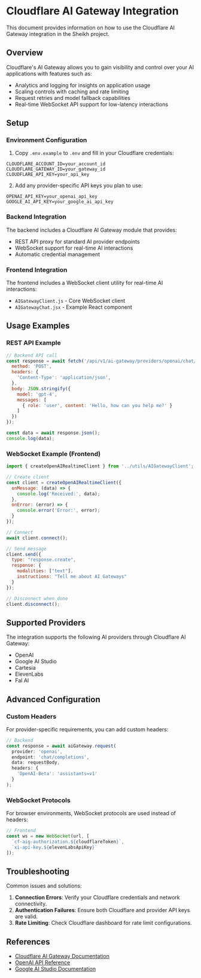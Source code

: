# Cloudflare AI Gateway Integration

This document provides information on how to use the Cloudflare AI Gateway integration in the Sheikh project.

## Overview

Cloudflare's AI Gateway allows you to gain visibility and control over your AI applications with features such as:

- Analytics and logging for insights on application usage
- Scaling controls with caching and rate limiting
- Request retries and model fallback capabilities
- Real-time WebSocket API support for low-latency interactions

## Setup

### Environment Configuration

1. Copy `.env.example` to `.env` and fill in your Cloudflare credentials:

```
CLOUDFLARE_ACCOUNT_ID=your_account_id
CLOUDFLARE_GATEWAY_ID=your_gateway_id
CLOUDFLARE_API_KEY=your_api_key
```

2. Add any provider-specific API keys you plan to use:

```
OPENAI_API_KEY=your_openai_api_key
GOOGLE_AI_API_KEY=your_google_ai_api_key
```

### Backend Integration

The backend includes a Cloudflare AI Gateway module that provides:

- REST API proxy for standard AI provider endpoints
- WebSocket support for real-time AI interactions
- Automatic credential management

### Frontend Integration

The frontend includes a WebSocket client utility for real-time AI interactions:

- `AIGatewayClient.js` - Core WebSocket client
- `AIGatewayChat.jsx` - Example React component

## Usage Examples

### REST API Example

```javascript
// Backend API call
const response = await fetch('/api/v1/ai-gateway/providers/openai/chat/completions', {
  method: 'POST',
  headers: {
    'Content-Type': 'application/json',
  },
  body: JSON.stringify({
    model: 'gpt-4',
    messages: [
      { role: 'user', content: 'Hello, how can you help me?' }
    ]
  })
});

const data = await response.json();
console.log(data);
```

### WebSocket Example (Frontend)

```javascript
import { createOpenAIRealtimeClient } from '../utils/AIGatewayClient';

// Create client
const client = createOpenAIRealtimeClient({
  onMessage: (data) => {
    console.log('Received:', data);
  },
  onError: (error) => {
    console.error('Error:', error);
  }
});

// Connect
await client.connect();

// Send message
client.send({
  type: "response.create",
  response: { 
    modalities: ["text"], 
    instructions: "Tell me about AI Gateways" 
  }
});

// Disconnect when done
client.disconnect();
```

## Supported Providers

The integration supports the following AI providers through Cloudflare AI Gateway:

- OpenAI
- Google AI Studio
- Cartesia
- ElevenLabs
- Fal AI

## Advanced Configuration

### Custom Headers

For provider-specific requirements, you can add custom headers:

```javascript
// Backend
const response = await aiGateway.request(
  provider: 'openai',
  endpoint: 'chat/completions',
  data: requestBody,
  headers: {
    'OpenAI-Beta': 'assistants=v1'
  }
);
```

### WebSocket Protocols

For browser environments, WebSocket protocols are used instead of headers:

```javascript
// Frontend
const ws = new WebSocket(url, [
  `cf-aig-authorization.${cloudflareToken}`,
  `xi-api-key.${elevenLabsApiKey}`
]);
```

## Troubleshooting

Common issues and solutions:

1. **Connection Errors**: Verify your Cloudflare credentials and network connectivity.
2. **Authentication Failures**: Ensure both Cloudflare and provider API keys are valid.
3. **Rate Limiting**: Check Cloudflare dashboard for rate limit configurations.

## References

- [Cloudflare AI Gateway Documentation](https://developers.cloudflare.com/ai-gateway/)
- [OpenAI API Reference](https://platform.openai.com/docs/api-reference)
- [Google AI Studio Documentation](https://ai.google.dev/docs)